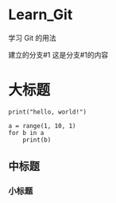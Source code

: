 # Learn_Git
学习 Git 的用法

建立的分支#1
    这是分支#1的内容
    
# 大标题
```pyton
print("hello, world!")

a = range(1, 10, 1)
for b in a
    print(b)
```
## 中标题
### 小标题
